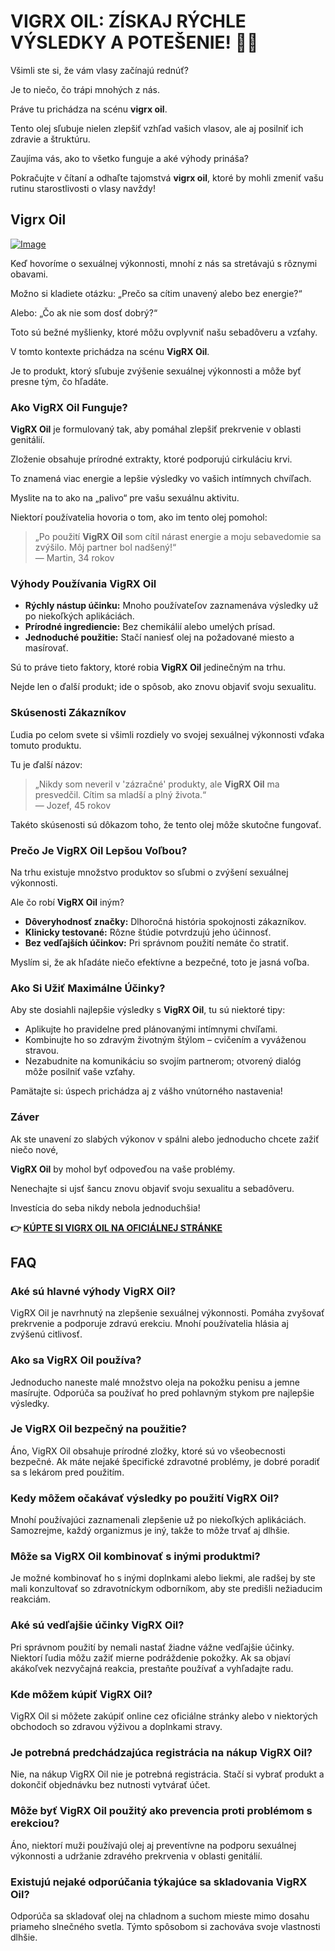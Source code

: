 # VIGRX OIL: ZÍSKAJ RÝCHLE VÝSLEDKY A POTEŠENIE! 💪🔥

Všimli ste si, že vám vlasy začínajú rednúť? 

Je to niečo, čo trápi mnohých z nás. 

Práve tu prichádza na scénu **vigrx oil**. 

Tento olej sľubuje nielen zlepšiť vzhľad vašich vlasov, ale aj posilniť ich zdravie a štruktúru. 

Zaujíma vás, ako to všetko funguje a aké výhody prináša? 

Pokračujte v čítaní a odhaľte tajomstvá **vigrx oil**, ktoré by mohli zmeniť vašu rutinu starostlivosti o vlasy navždy!

## Vigrx Oil

[![Image](https://www2.sellhealth.com/2/vigoilpop1.gif)](https://gchaffi.com/LkYCVr1z)

Keď hovoríme o sexuálnej výkonnosti, mnohí z nás sa stretávajú s rôznymi obavami. 

Možno si kladiete otázku: „Prečo sa cítim unavený alebo bez energie?“ 

Alebo: „Čo ak nie som dosť dobrý?“

Toto sú bežné myšlienky, ktoré môžu ovplyvniť našu sebadôveru a vzťahy.

V tomto kontexte prichádza na scénu **VigRX Oil**. 

Je to produkt, ktorý sľubuje zvýšenie sexuálnej výkonnosti a môže byť presne tým, čo hľadáte.

### Ako VigRX Oil Funguje?

**VigRX Oil** je formulovaný tak, aby pomáhal zlepšiť prekrvenie v oblasti genitálií. 

Zloženie obsahuje prírodné extrakty, ktoré podporujú cirkuláciu krvi.

To znamená viac energie a lepšie výsledky vo vašich intímnych chvíľach.

Myslite na to ako na „palivo“ pre vašu sexuálnu aktivitu.

Niektorí používatelia hovoria o tom, ako im tento olej pomohol:

> „Po použití **VigRX Oil** som cítil nárast energie a moju sebavedomie sa zvýšilo. Môj partner bol nadšený!“  
> — Martin, 34 rokov

### Výhody Používania VigRX Oil

- **Rýchly nástup účinku:** Mnoho používateľov zaznamenáva výsledky už po niekoľkých aplikáciách.
- **Prírodné ingrediencie:** Bez chemikálií alebo umelých prísad.
- **Jednoduché použitie:** Stačí naniesť olej na požadované miesto a masírovať.
  
Sú to práve tieto faktory, ktoré robia **VigRX Oil** jedinečným na trhu. 

Nejde len o ďalší produkt; ide o spôsob, ako znovu objaviť svoju sexualitu.

### Skúsenosti Zákazníkov

Ľudia po celom svete si všimli rozdiely vo svojej sexuálnej výkonnosti vďaka tomuto produktu. 

Tu je ďalší názov:

> „Nikdy som neveril v 'zázračné' produkty, ale **VigRX Oil** ma presvedčil. Cítim sa mladší a plný života.“  
> — Jozef, 45 rokov

Takéto skúsenosti sú dôkazom toho, že tento olej môže skutočne fungovať.

### Prečo Je VigRX Oil Lepšou Voľbou?

Na trhu existuje množstvo produktov so sľubmi o zvýšení sexuálnej výkonnosti. 

Ale čo robí **VigRX Oil** iným?

- **Dôveryhodnosť značky:** Dlhoročná história spokojnosti zákazníkov.
- **Klinicky testované:** Rôzne štúdie potvrdzujú jeho účinnosť.
- **Bez vedľajších účinkov:** Pri správnom použití nemáte čo stratiť.

Myslím si, že ak hľadáte niečo efektívne a bezpečné, toto je jasná voľba.

### Ako Si Užiť Maximálne Účinky?

Aby ste dosiahli najlepšie výsledky s **VigRX Oil**, tu sú niektoré tipy:

- Aplikujte ho pravidelne pred plánovanými intímnymi chvíľami.
- Kombinujte ho so zdravým životným štýlom – cvičením a vyváženou stravou.
- Nezabudnite na komunikáciu so svojím partnerom; otvorený dialóg môže posilniť vaše vzťahy.

Pamätajte si: úspech prichádza aj z vášho vnútorného nastavenia!

### Záver

Ak ste unavení zo slabých výkonov v spálni alebo jednoducho chcete zažiť niečo nové,

**VigRX Oil** by mohol byť odpoveďou na vaše problémy. 

Nenechajte si ujsť šancu znovu objaviť svoju sexualitu a sebadôveru.

Investícia do seba nikdy nebola jednoduchšia!



**👉 [KÚPTE SI VIGRX OIL NA OFICIÁLNEJ STRÁNKE](https://gchaffi.com/LkYCVr1z)**

## FAQ

### Aké sú hlavné výhody VigRX Oil?
VigRX Oil je navrhnutý na zlepšenie sexuálnej výkonnosti. Pomáha zvyšovať prekrvenie a podporuje zdravú erekciu. Mnohí používatelia hlásia aj zvýšenú citlivosť.

### Ako sa VigRX Oil používa?
Jednoducho naneste malé množstvo oleja na pokožku penisu a jemne masírujte. Odporúča sa používať ho pred pohlavným stykom pre najlepšie výsledky.

### Je VigRX Oil bezpečný na použitie?
Áno, VigRX Oil obsahuje prírodné zložky, ktoré sú vo všeobecnosti bezpečné. Ak máte nejaké špecifické zdravotné problémy, je dobré poradiť sa s lekárom pred použitím.

### Kedy môžem očakávať výsledky po použití VigRX Oil?
Mnohí používajúci zaznamenali zlepšenie už po niekoľkých aplikáciách. Samozrejme, každý organizmus je iný, takže to môže trvať aj dlhšie.

### Môže sa VigRX Oil kombinovať s inými produktmi?
Je možné kombinovať ho s inými doplnkami alebo liekmi, ale radšej by ste mali konzultovať so zdravotníckym odborníkom, aby ste predišli nežiaducim reakciám.

### Aké sú vedľajšie účinky VigRX Oil?
Pri správnom použití by nemali nastať žiadne vážne vedľajšie účinky. Niektorí ľudia môžu zažiť mierne podráždenie pokožky. Ak sa objaví akákoľvek nezvyčajná reakcia, prestaňte používať a vyhľadajte radu.

### Kde môžem kúpiť VigRX Oil?
VigRX Oil si môžete zakúpiť online cez oficiálne stránky alebo v niektorých obchodoch so zdravou výživou a doplnkami stravy.

### Je potrebná predchádzajúca registrácia na nákup VigRX Oil?
Nie, na nákup VigRX Oil nie je potrebná registrácia. Stačí si vybrať produkt a dokončiť objednávku bez nutnosti vytvárať účet.

### Môže byť VigRX Oil použitý ako prevencia proti problémom s erekciou?
Áno, niektorí muži používajú olej aj preventívne na podporu sexuálnej výkonnosti a udržanie zdravého prekrvenia v oblasti genitálií.

### Existujú nejaké odporúčania týkajúce sa skladovania VigRX Oil?
Odporúča sa skladovať olej na chladnom a suchom mieste mimo dosahu priameho slnečného svetla. Týmto spôsobom si zachováva svoje vlastnosti dlhšie.